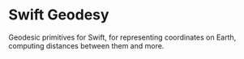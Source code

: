 # Swift Geodesy

Geodesic primitives for Swift, for representing coordinates on Earth, computing distances between them and more.
